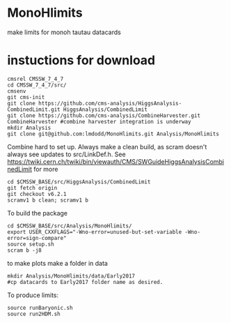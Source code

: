 # MonoHlimits
make limits for monoh tautau datacards

# instuctions for download
```
cmsrel CMSSW_7_4_7
cd CMSSW_7_4_7/src/
cmsenv
git cms-init
git clone https://github.com/cms-analysis/HiggsAnalysis-CombinedLimit.git HiggsAnalysis/CombinedLimit
git clone https://github.com/cms-analysis/CombineHarvester.git CombineHarvester #combine harvester integration is underway 
mkdir Analysis
git clone git@github.com:lmdodd/MonoHlimits.git Analysis/MonoHlimits 
```

Combine hard to set up. Always make a clean build, as scram doesn't always see updates to src/LinkDef.h. See https://twiki.cern.ch/twiki/bin/viewauth/CMS/SWGuideHiggsAnalysisCombinedLimit for more
```
cd $CMSSW_BASE/src/HiggsAnalysis/CombinedLimit
git fetch origin
git checkout v6.2.1
scramv1 b clean; scramv1 b 
```

To build the package
```
cd $CMSSW_BASE/src/Analysis/MonoHlimits/
export USER_CXXFLAGS="-Wno-error=unused-but-set-variable -Wno-error=sign-compare"
source setup.sh
scram b -j8
```



to make plots make a folder in data 
```
mkdir Analysis/MonoHlimits/data/Early2017
#cp datacards to Early2017 folder name as desired. 
```


To produce limits:
```
source runBaryonic.sh
source run2HDM.sh 
``` 

